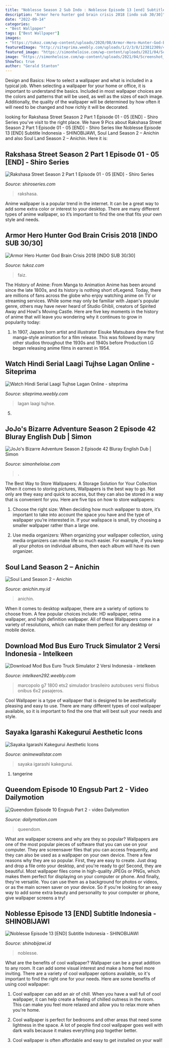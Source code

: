 ```yaml
---
title: "Noblesse Season 2 Sub Indo : Noblesse Episode 13 [end] Subtitle Indonesia"
description: "Armor hero hunter god brain crisis 2018 [indo sub 30/30]"
date: "2022-09-14"
categories:
- "Best Wallpaper"
tags: ["Best Wallpaper"]
images:
- "https://tukoz.com/wp-content/uploads/2020/08/Armor-Hero-Hunter-God-Brain-Crisis-2.jpg"
featuredImage: "http://siteprima.weebly.com/uploads/1/2/3/8/123812309/408348430.jpg"
featured_image: "https://simonheloise.com/wp-content/uploads/2021/04/Screenshot_11-5.jpg"
image: "https://simonheloise.com/wp-content/uploads/2021/04/Screenshot_11-5.jpg"
ShowToc: true
author: "Gerald Stanton"
---
```



Design and Basics: How to select a wallpaper and what is included in a typical job.
When selecting a wallpaper for your home or office, it is important to understand the basics. Included in most wallpaper choices are the colors and patterns that will be used, as well as the sizes of each image. Additionally, the quality of the wallpaper will be determined by how often it will need to be changed and how richly it will be decorated.

	

		
looking for Rakshasa Street Season 2 Part 1 Episode 01 - 05 [END] - Shiro Series you've visit to the right place. We have 9 Pics about Rakshasa Street Season 2 Part 1 Episode 01 - 05 [END] - Shiro Series like Noblesse Episode 13 [END] Subtitle Indonesia - SHINOBIJAWI, Soul Land Season 2 – Anichin and also Soul Land Season 2 – Anichin. Here it is:
		
    
## Rakshasa Street Season 2 Part 1 Episode 01 - 05 [END] - Shiro Series

<img loading=lazy src="https://1.bp.blogspot.com/-lK4jC-S286o/Xg5nt4Yx5aI/AAAAAAAABg8/RNcjSAEyFrkvuOGfsJezAjhG3HOJFV6EACLcBGAsYHQ/s1600/Rakasha%2BStreet%2BS2%2BPoster%2Bb.jpg" onerror="this.onerror=null;this.src='https://tse1.mm.bing.net/th?id=OIP.JFV1QABFLDe1va-Ouy9AkAHaKd&amp;pid=15.1';" alt="Rakshasa Street Season 2 Part 1 Episode 01 - 05 [END] - Shiro Series">

_Source: shiroseries.com_

>rakshasa. 

	

Anime wallpaper is a popular trend in the internet. It can be a great way to add some extra color or interest to your desktop. There are many different types of anime wallpaper, so it’s important to find the one that fits your own style and needs.

    
## Armor Hero Hunter God Brain Crisis 2018 [INDO SUB 30/30]

<img loading=lazy src="https://tukoz.com/wp-content/uploads/2020/08/Armor-Hero-Hunter-God-Brain-Crisis-2.jpg" onerror="this.onerror=null;this.src='https://tse4.mm.bing.net/th?id=OIP._l8UiJaRxN00_hfvBNmvVQHaFO&amp;pid=15.1';" alt="Armor Hero Hunter God Brain Crisis 2018 [INDO SUB 30/30]">

_Source: tukoz.com_

>faiz. 

	

The History of Anime: From Manga to Animation
Anime has been around since the late 1800s, and its history is nothing short ofLegend. Today, there are millions of fans across the globe who enjoy watching anime on TV or streaming services. While some may only be familiar with Japan's popular genre, others may have never heard of Studio Ghibli, creators of Spirited Away and Howl's Moving Castle. Here are five key moments in the history of anime that will leave you wondering why it continues to grow in popularity today:
1) In 1907, Japans born artist and illustrator Eisuke Matsubara drew the first manga-style animation for a film release. This was followed by many other studios throughout the 1930s and 1940s before Production I.G began releasing anime films in earnest in 1954.

    
## Watch Hindi Serial Laagi Tujhse Lagan Online - Siteprima

<img loading=lazy src="http://siteprima.weebly.com/uploads/1/2/3/8/123812309/408348430.jpg" onerror="this.onerror=null;this.src='https://tse3.mm.bing.net/th?id=OIP.j550pQGHgD05UABHSDQj3gHaF7&amp;pid=15.1';" alt="Watch Hindi Serial Laagi Tujhse Lagan Online - siteprima">

_Source: siteprima.weebly.com_

>lagan laagi tujhse. 

	

5.

    
## JoJo&#039;s Bizarre Adventure Season 2 Episode 42 Bluray English Dub | Simon

<img loading=lazy src="https://simonheloise.com/wp-content/uploads/2021/04/Screenshot_11-5.jpg" onerror="this.onerror=null;this.src='https://tse2.mm.bing.net/th?id=OIP.hrbZM_mpNTiLYGlUf22lZgHaEI&amp;pid=15.1';" alt="JoJo&#039;s Bizarre Adventure Season 2 Episode 42 Bluray English Dub | Simon">

_Source: simonheloise.com_

>. 

	

The Best Way to Store Wallpapers: A Storage Solution for Your Collection
When it comes to storing pictures, Wallpapers is the best way to go. Not only are they easy and quick to access, but they can also be stored in a way that is convenient for you. Here are five tips on how to store wallpapers:
1) Choose the right size: When deciding how much wallpaper to store, it’s important to take into account the space you have and the type of wallpaper you’re interested in. If your wallspace is small, try choosing a smaller wallpaper rather than a large one.

2) Use media organizers: When organizing your wallpaper collection, using media organizers can make life so much easier. For example, if you keep all your photos on individual albums, then each album will have its own organizer.

    
## Soul Land Season 2 – Anichin

<img loading=lazy src="https://i0.wp.com/anichin.my.id/wp-content/uploads/2020/03/SL71-4.jpg" onerror="this.onerror=null;this.src='https://tse1.mm.bing.net/th?id=OIP.T5mnrvmaPXb91SG2idCD1gHaEK&amp;pid=15.1';" alt="Soul Land Season 2 – Anichin">

_Source: anichin.my.id_

>anichin. 

	

When it comes to desktop wallpaper, there are a variety of options to choose from. A few popular choices include: HD wallpaper, retina wallpaper, and high definition wallpaper. All of these Wallpapers come in a variety of resolutions, which can make them perfect for any desktop or mobile device. 

    
## Download Mod Bus Euro Truck Simulator 2 Versi Indonesia - Intelkeen

<img loading=lazy src="http://intelkeen292.weebly.com/uploads/1/2/3/9/123928707/999763701.jpg" onerror="this.onerror=null;this.src='https://tse3.mm.bing.net/th?id=OIP.INQq_a4Ay7Cin57y2jCGpAHaEK&amp;pid=15.1';" alt="Download Mod Bus Euro Truck Simulator 2 Versi Indonesia - intelkeen">

_Source: intelkeen292.weebly.com_

>marcopolo g7 1800 ets2 simulador brasileiro autobuses versi flixbus onibus 6x2 pasajeros. 

	

Cool Wallpaper is a type of wallpaper that is designed to be aesthetically pleasing and easy to use. There are many different types of cool wallpaper available, so it is important to find the one that will best suit your needs and style.

    
## Sayaka Igarashi Kakegurui Aesthetic Icons

<img loading=lazy src="https://i.pinimg.com/originals/39/2b/26/392b26b714a3221dea20a3582c9622bb.jpg" onerror="this.onerror=null;this.src='https://tse2.mm.bing.net/th?id=OIP.1hxEmNwesHmUeY19siQyTwHaHa&amp;pid=15.1';" alt="Sayaka Igarashi Kakegurui Aesthetic Icons">

_Source: animewallstar.com_

>sayaka igarashi kakegurui. 

	

1. tangerine 

    
## Queendom Episode 10 Engsub Part 2 - Video Dailymotion

<img loading=lazy src="https://s1.dmcdn.net/v/RazQV1WC6sCpuWsBW/x720" onerror="this.onerror=null;this.src='https://tse4.mm.bing.net/th?id=OIP.ufpymcH1mOHwkIq1baVmegHaEK&amp;pid=15.1';" alt="Queendom Episode 10 Engsub Part 2 - video Dailymotion">

_Source: dailymotion.com_

>queendom. 

	

What are wallpaper screens and why are they so popular?
Wallpapers are one of the most popular pieces of software that you can use on your computer. They are screensaver files that you can access frequently, and they can also be used as a wallpaper on your own device. There a few reasons why they are so popular. First, they are easy to create. Just drag and drop a file onto your desktop, and you're ready to go! Second, they are beautiful. Most wallpaper files come in high-quality JPEGs or PNGs, which makes them perfect for displaying on your computer or phone. And finally, they're versatile. You can use them as a background for photos or videos, or as the main screen saver on your device. So if you're looking for an easy way to add some extra beauty and personality to your computer or phone, give wallpaper screens a try!

    
## Noblesse Episode 13 [END] Subtitle Indonesia - SHINOBIJAWI

<img loading=lazy src="https://shinobijawi.id/wp-content/uploads/2020/12/Noblesse-Episode-13-END-Subtitle-Indonesia.jpg" onerror="this.onerror=null;this.src='https://tse3.mm.bing.net/th?id=OIP.3btn5z5ArmOaX0hyBoOmngHaEZ&amp;pid=15.1';" alt="Noblesse Episode 13 [END] Subtitle Indonesia - SHINOBIJAWI">

_Source: shinobijawi.id_

>noblesse. 

	

What are the benefits of cool wallpaper?
Wallpaper can be a great addition to any room. It can add some visual interest and make a home feel more inviting. There are a variety of cool wallpaper options available, so it's important to find the right one for your needs. Here are some benefits of using cool wallpaper: 
1. Cool wallpaper can add an air of chill. When you have a wall full of cool wallpaper, it can help create a feeling of chilled outness in the room. This can make you feel more relaxed and allow you to relax more when you're home. 

2. Cool wallpaper is perfect for bedrooms and other areas that need some lightness in the space. A lot of people find cool wallpaper goes well with dark walls because it makes everything pop together better. 

3. Cool wallpaper is often affordable and easy to get installed on your wall!

